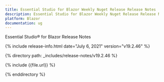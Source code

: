 ```yaml
---
title: Essential Studio for Blazor Weekly Nuget Release Release Notes  
description: Essential Studio for Blazor Weekly Nuget Release Release Notes  
platform: Blazor
documentation: ug
---
```


Essential Studio&reg; for Blazor  Release Notes  

{% include release-info.html date="July 6, 2021"  version="v19.2.46" %} 

{% directory path: _includes/release-notes/v19.2.46 %}

{% include {{file.url}} %}

{% enddirectory %}

